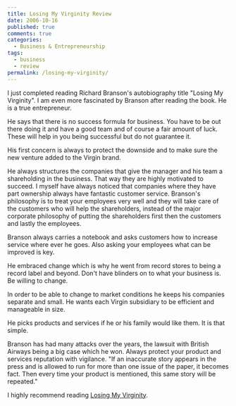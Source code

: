 ```yaml
---
title: Losing My Virginity Review
date: 2006-10-16
published: true
comments: true
categories:
  - Business & Entrepreneurship
tags:
  - business
  - review
permalink: /losing-my-virginity/
---
```

I just completed reading Richard Branson's autobiography title "Losing My Virginity". I am even more fascinated by Branson after reading the book. He is a true entrepreneur.

He says that there is no success formula for business. You have to be out there doing it and have a good team and of course a fair amount of luck. These will help in you being successful but do not guarantee it.

His first concern is always to protect the downside and to make sure the new venture added to the Virgin brand.

He always structures the companies that give the manager and his team a shareholding in the business. That way they are highly motivated to succeed. I myself have always noticed that companies where they have part ownership always have fantastic customer service. Branson's philosophy is to treat your employees very well and they will take care of the customers who will help the shareholders, instead of the major corporate philosophy of putting the shareholders first then the customers and lastly the employees.

Branson always carries a notebook and asks customers how to increase service where ever he goes. Also asking your employees what can be improved is key.

He embraced change which is why he went from record stores to being a record label and beyond. Don't have blinders on to what your business is. Be willing to change.

In order to be able to change to market conditions he keeps his companies separate and small. He wants each Virgin subsidiary to be efficient and manageable in size.

He picks products and services if he or his family would like them. It is that simple.

Branson has had many attacks over the years, the lawsuit with British Airways being a big case which he won. Always protect your product and services reputation with vigilance. "If an inaccurate story appears in the press and is allowed to run for more than one issue of the paper, it becomes fact. Then every time your product is mentioned, this same story will be repeated."

I highly recommend reading [Losing My Virginity](https://amzn.to/3zHEb2O).